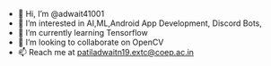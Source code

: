 - 👋 Hi, I’m @adwait41001
- 👀 I’m interested in AI,ML,Android App Development, Discord Bots,  
- 🌱 I’m currently learning Tensorflow
- 💞️ I’m looking to collaborate on OpenCV
- 📫 Reach me at patiladwaitn19.extc@coep.ac.in

<!---
adwait41001/adwait41001 is a ✨ special ✨ repository because its `README.md` (this file) appears on your GitHub profile.
You can click the Preview link to take a look at your changes.
--->
